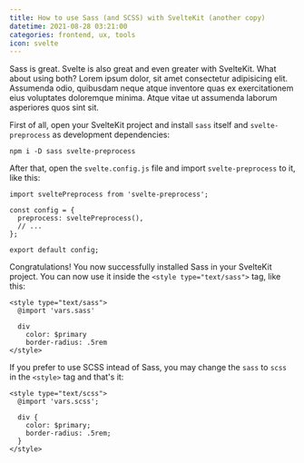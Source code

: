 ```yaml
---
title: How to use Sass (and SCSS) with SvelteKit (another copy)
datetime: 2021-08-28 03:21:00
categories: frontend, ux, tools
icon: svelte
---
```

Sass is great. Svelte is also great and even greater with SvelteKit. What about using both? Lorem ipsum dolor, sit amet consectetur adipisicing elit. Assumenda odio, quibusdam neque atque inventore quas ex exercitationem eius voluptates doloremque minima. Atque vitae ut assumenda laborum asperiores quos sint sit.

First of all, open your SvelteKit project and install `sass` itself and `svelte-preprocess` as development dependencies:

```
npm i -D sass svelte-preprocess
```

After that, open the `svelte.config.js` file and import `svelte-preprocess` to it, like this:

```
import sveltePreprocess from 'svelte-preprocess';

const config = {
  preprocess: sveltePreprocess(),
  // ...
};

export default config;
```

Congratulations! You now successfully installed Sass in your SvelteKit project. You can now use it inside the `<style type="text/sass">` tag, like this:

```
<style type="text/sass">
  @import 'vars.sass'

  div
    color: $primary
    border-radius: .5rem
</style>
```

If you prefer to use SCSS intead of Sass, you may change the `sass` to `scss` in the `<style>` tag and that's it:

```
<style type="text/scss">
  @import 'vars.scss';

  div {
    color: $primary;
    border-radius: .5rem;
  }
</style>
```
